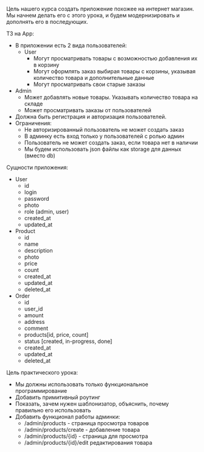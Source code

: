 Цель нашего курса создать приложение похожее на интернет магазин.
Мы начнем делать его с этого урока, и будем модернизировать и дополнять его в последующих.

ТЗ на App:
- В приложении есть 2 вида пользователей:
  - User
    - Могут просматривать товары с возможностью добавления их в корзину
    - Могут оформлять заказ выбирая товары с корзины, указывая количество товара и дополнительные данные
    - Могут просматривать свои старые заказы
- Admin
  - Может добавлять новые товары. Указывать количество товара на складе
  - Может просматривать заказы от пользователей
- Должна быть регистрация и авторизация пользователей.
- Ограничения:
  - Не авторизированный пользователь не может создать заказ
  - В админку есть вход только у пользователей с ролью админ
  - Пользователь не может создать заказ, если товара нет в наличии
  - Мы будем использовать json файлы как storage для данных (вместо db)

Сущности приложения:
- User
  - id
  - login
  - password
  - photo
  - role (admin, user)
  - created_at
  - updated_at
- Product
  - id
  - name
  - description
  - photo
  - price
  - count
  - created_at
  - updated_at
  - deleted_at
- Order 
  - id
  - user_id
  - amount
  - address
  - comment
  - products[id, price, count]
  - status [created, in-progress, done]
  - created_at
  - updated_at
  - deleted_at
  
Цель практического урока:
- Мы должны использовать только функциональное программирование
- Добавить примитивный роутинг
- Показать, зачем нужен шаблонизатор, объяснить, почему правильно его использовать
- Добавить функционал работы админки:
  - /admin/products - страница просмотра товаров
  - /admin/products/create - добавление товара
  - /admin/products/{id} - страница для просмотра
  - /admin/products/{id}/edit редактирования товара